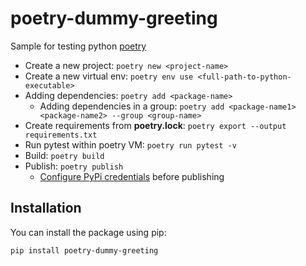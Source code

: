 # poetry-dummy-greeting
Sample for testing python [poetry](https://python-poetry.org)

- Create a new project:    `poetry new <project-name>`
- Create a new virtual env: `poetry env use <full-path-to-python-executable>`
- Adding dependencies: `poetry add <package-name>`
    - Adding dependencies in a group: `poetry add <package-name1>  <package-name2> --group <group-name>`
- Create requirements from **poetry.lock**: `poetry export --output requirements.txt`
- Run pytest within poetry VM: `poetry run pytest -v`
- Build:   `poetry build`
- Publish: `poetry publish`
    - [Configure PyPi credentials](https://python-poetry.org/docs/repositories/#configuring-credentials) before publishing

## Installation

You can install the package using pip:

```
pip install poetry-dummy-greeting
```